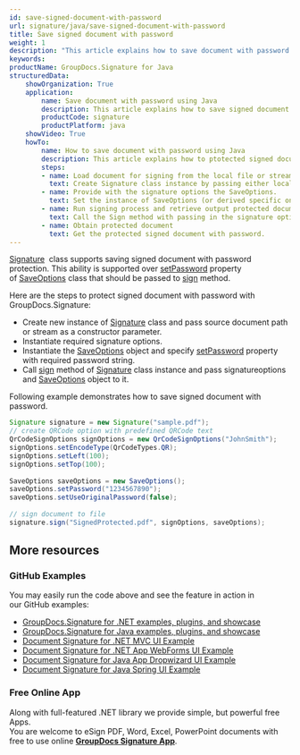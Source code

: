 ```yaml
---
id: save-signed-document-with-password
url: signature/java/save-signed-document-with-password
title: Save signed document with password
weight: 1
description: "This article explains how to save document with password protection."
keywords: 
productName: GroupDocs.Signature for Java
structuredData:
    showOrganization: True
    application:    
        name: Save document with password using Java    
        description: This article explains how to save signed document with password using Java language and GroupDocs.Signature for Java APIs
        productCode: signature
        productPlatform: java 
    showVideo: True
    howTo:
        name: How to save document with password using Java 
        description: This article explains how to ptotected signed document with password using Java
        steps:
        - name: Load document for signing from the local file or stream.
          text: Create Signature class instance by passing either local or network file path or stream. 
        - name: Provide with the signature options the SaveOptions. 
          text: Set the instance of SaveOptions (or derived specific one that is specific to Document type like PdfSaveOptions) with Password and UseOriginalPassword properties to setup the saving policy.
        - name: Run signing process and retrieve output protected document 
          text: Call the Sign method with passing in the signature options and the document save options.
        - name: Obtain protected document
          text: Get the protected signed document with password.
---
```

[Signature](https://reference.groupdocs.com/java/signature/com.groupdocs.signature/Signature)  class supports saving signed document with password protection. This ability is supported over [setPassword](https://reference.groupdocs.com/java/signature/com.groupdocs.signature.options.saveoptions/SaveOptions#setPassword(java.lang.String)) property of [SaveOptions](https://reference.groupdocs.com/java/signature/com.groupdocs.signature.options.saveoptions/SaveOptions) class that should be passed to [sign](https://reference.groupdocs.com/java/signature/com.groupdocs.signature/Signature#sign(java.io.OutputStream,%20com.groupdocs.signature.options.sign.SignOptions)) method.

Here are the steps to protect signed document with password with GroupDocs.Signature:

*   Create new instance of [Signature](https://reference.groupdocs.com/java/signature/com.groupdocs.signature/Signature) class and pass source document path or stream as a constructor parameter.    
*   Instantiate required signature options.    
*   Instantiate the [SaveOptions](https://reference.groupdocs.com/java/signature/com.groupdocs.signature.options.saveoptions/SaveOptions) object and specify [setPassword](https://reference.groupdocs.com/java/signature/com.groupdocs.signature.options.saveoptions/SaveOptions#setPassword(java.lang.String)) property with required password string.      
*   Call [sign](https://reference.groupdocs.com/java/signature/com.groupdocs.signature/Signature#sign(java.io.OutputStream,%20com.groupdocs.signature.options.sign.SignOptions)) method of [Signature](https://reference.groupdocs.com/java/signature/com.groupdocs.signature/Signature) class instance and pass signatureoptions and [SaveOptions](https://reference.groupdocs.com/java/signature/com.groupdocs.signature.options.saveoptions/SaveOptions) object to it.
    
Following example demonstrates how to save signed document with password.

```java
Signature signature = new Signature("sample.pdf");
// create QRCode option with predefined QRCode text
QrCodeSignOptions signOptions = new QrCodeSignOptions("JohnSmith");
signOptions.setEncodeType(QrCodeTypes.QR);
signOptions.setLeft(100);
signOptions.setTop(100);
 
SaveOptions saveOptions = new SaveOptions();
saveOptions.setPassword("1234567890");
saveOptions.setUseOriginalPassword(false);
 
// sign document to file
signature.sign("SignedProtected.pdf", signOptions, saveOptions);
```

## More resources

### GitHub Examples 

You may easily run the code above and see the feature in action in our GitHub examples:

*   [GroupDocs.Signature for .NET examples, plugins, and showcase](https://github.com/groupdocs-signature/GroupDocs.Signature-for-.NET)    
*   [GroupDocs.Signature for Java examples, plugins, and showcase](https://github.com/groupdocs-signature/GroupDocs.Signature-for-Java)    
*   [Document Signature for .NET MVC UI Example](https://github.com/groupdocs-signature/GroupDocs.Signature-for-.NET-MVC)    
*   [Document Signature for .NET App WebForms UI Example](https://github.com/groupdocs-signature/GroupDocs.Signature-for-.NET-WebForms)    
*   [Document Signature for Java App Dropwizard UI Example](https://github.com/groupdocs-signature/GroupDocs.Signature-for-Java-Dropwizard)   
*   [Document Signature for Java Spring UI Example](https://github.com/groupdocs-signature/GroupDocs.Signature-for-Java-Spring)
    

### Free Online App 

Along with full-featured .NET library we provide simple, but powerful free Apps.  
You are welcome to eSign PDF, Word, Excel, PowerPoint documents with free to use online **[GroupDocs Signature App](https://products.groupdocs.app/signature)**.
